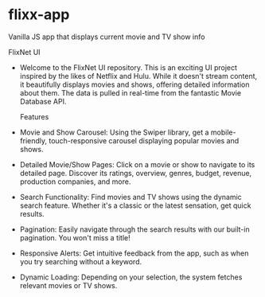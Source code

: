 # flixx-app
Vanilla JS app that displays current movie and TV show info

FlixNet UI
- Welcome to the FlixNet UI repository. This is an exciting UI project inspired by the likes of Netflix and Hulu. While it doesn't stream content, it beautifully displays movies and shows, offering detailed information about them. The data is pulled in real-time from the fantastic Movie Database API.



  Features
- Movie and Show Carousel: Using the Swiper library, get a mobile-friendly, touch-responsive carousel displaying popular movies and shows.

- Detailed Movie/Show Pages: Click on a movie or show to navigate to its detailed page. Discover its ratings, overview, genres, budget, revenue, production companies, and more.

- Search Functionality: Find movies and TV shows using the dynamic search feature. Whether it's a classic or the latest sensation, get quick results.

- Pagination: Easily navigate through the search results with our built-in pagination. You won't miss a title!

- Responsive Alerts: Get intuitive feedback from the app, such as when you try searching without a keyword.

- Dynamic Loading: Depending on your selection, the system fetches relevant movies or TV shows.
